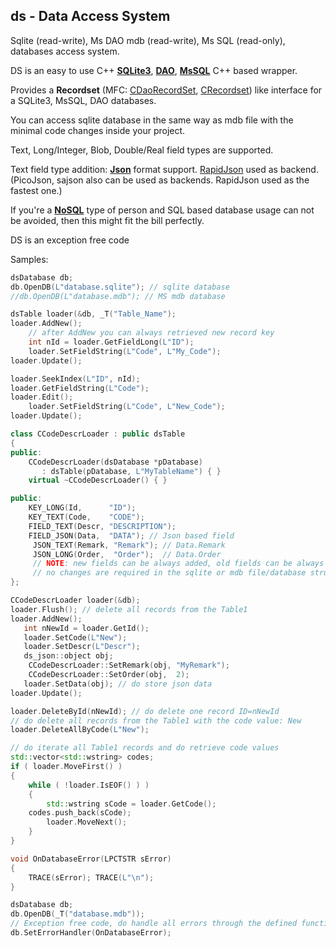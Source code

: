 ## ds - Data Access System

Sqlite (read-write), Ms DAO mdb (read-write), Ms SQL (read-only),
databases access system. 

DS is an easy to use C++ [**SQLite3**](https://sqlite.org/), [**DAO**](https://msdn.microsoft.com/en-us/library/aa984815(v=vs.71).aspx), [**MsSQL**](https://en.wikipedia.org/wiki/Microsoft_SQL_Server) C++ based wrapper.

Provides a **Recordset** (MFC: [CDaoRecordSet](https://msdn.microsoft.com/en-us/library/8wht5w3w.aspx), [CRecordset](https://msdn.microsoft.com/en-us/library/92bcy0kw.aspx)) like  interface for a SQLite3, MsSQL, DAO databases.

You can access sqlite database in the same way as mdb file with the minimal code changes inside your project.
 
Text, Long/Integer, Blob, Double/Real field types are supported.

Text field type addition: [**Json**](https://en.wikipedia.org/wiki/JSON) format support. [RapidJson](https://github.com/miloyip/rapidjson) used as backend.
(PicoJson, sajson also can be used as backends. RapidJson used as the fastest one.)

If you're a [**NoSQL**](https://en.wikipedia.org/wiki/NoSQL) type of person and SQL based database usage can not be avoided, then this might fit the bill perfectly.

DS is an exception free code

Samples: 
```C++
dsDatabase db;
db.OpenDB(L"database.sqlite"); // sqlite database 
//db.OpenDB(L"database.mdb"); // MS mdb database 

dsTable loader(&db, _T("Table_Name");
loader.AddNew();
    // after AddNew you can always retrieved new record key
    int nId = loader.GetFieldLong(L"ID"); 
    loader.SetFieldString(L"Code", L"My_Code");
loader.Update();

loader.SeekIndex(L"ID", nId);
loader.GetFieldString(L"Code");
loader.Edit();
    loader.SetFieldString(L"Code", L"New_Code");
loader.Update();
```

```C++
class CCodeDescrLoader : public dsTable
{
public:
    CCodeDescrLoader(dsDatabase *pDatabase)
       : dsTable(pDatabase, L"MyTableName") { }
    virtual ~CCodeDescrLoader() { }

public:
    KEY_LONG(Id,      "ID");
    KEY_TEXT(Code,    "CODE");
    FIELD_TEXT(Descr, "DESCRIPTION");
    FIELD_JSON(Data,  "DATA"); // Json based field
	 JSON_TEXT(Remark, "Remark"); // Data.Remark
	 JSON_LONG(Order,  "Order");  // Data.Order
	 // NOTE: new fields can be always added, old fields can be always deleted
	 // no changes are required in the sqlite or mdb file/database structure.
};

CCodeDescrLoader loader(&db);
loader.Flush(); // delete all records from the Table1
loader.AddNew();
   int nNewId = loader.GetId();
   loader.SetCode(L"New");
   loader.SetDescr(L"Descr");
   ds_json::object obj;
   	CCodeDescrLoader::SetRemark(obj, "MyRemark");
	CCodeDescrLoader::SetOrder(obj,  2);
   loader.SetData(obj); // do store json data
loader.Update();

loader.DeleteById(nNewId); // do delete one record ID=nNewId
// do delete all records from the Table1 with the code value: New
loader.DeleteAllByCode(L"New"); 

// do iterate all Table1 records and do retrieve code values
std::vector<std::wstring> codes;
if ( loader.MoveFirst() )
{
    while ( !loader.IsEOF() ) )
    {
        std::wstring sCode = loader.GetCode(); 
	codes.push_back(sCode); 
        loader.MoveNext();
    }
}

```
```C++
void OnDatabaseError(LPCTSTR sError) 
{
    TRACE(sError); TRACE(L"\n");
}

dsDatabase db;
db.OpenDB(_T("database.mdb")); 
// Exception free code, do handle all errors through the defined function
db.SetErrorHandler(OnDatabaseError); 
```
